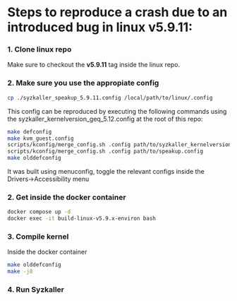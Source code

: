 # Steps to reproduce a crash due to an introduced bug in linux v5.9.11:

### 1. Clone linux repo
Make sure to checkout the **v5.9.11** tag inside the linux repo.

### 2. Make sure you use the appropiate config
```bash
cp ./syzkaller_speakup_5.9.11.config /local/path/to/linux/.config
```
This config can be reproduced by executing the following commands using the syzkaller_kernelversion_geq_5.12.config at the root of this repo:
```bash
make defconfig
make kvm_guest.config
scripts/kconfig/merge_config.sh .config path/to/syzkaller_kernelversion_geq_5.12.config
scripts/kconfig/merge_config.sh .config path/to/speakup.config
make olddefconfig
```
It was built using menuconfig, toggle the relevant configs inside the Drivers->Accessibility menu 

### 2. Get inside the docker container
```bash
docker compose up -d
docker exec -it build-linux-v5.9.x-environ bash
```

### 3. Compile kernel
Inside the docker container
```bash
make olddefconfig
make -j8
```

### 4. Run Syzkaller
